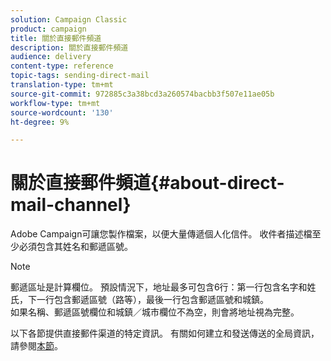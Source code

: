 ```yaml
---
solution: Campaign Classic
product: campaign
title: 關於直接郵件頻道
description: 關於直接郵件頻道
audience: delivery
content-type: reference
topic-tags: sending-direct-mail
translation-type: tm+mt
source-git-commit: 972885c3a38bcd3a260574bacbb3f507e11ae05b
workflow-type: tm+mt
source-wordcount: '130'
ht-degree: 9%

---
```



# 關於直接郵件頻道{#about-direct-mail-channel}

Adobe Campaign可讓您製作檔案，以便大量傳遞個人化信件。 收件者描述檔至少必須包含其姓名和郵遞區號。

>[!NOTE]
>
>郵遞區址是計算欄位。 預設情況下，地址最多可包含6行：第一行包含名字和姓氏，下一行包含郵遞區號（路等），最後一行包含郵遞區號和城鎮。\
>如果名稱、郵遞區號欄位和城鎮／城市欄位不為空，則會將地址視為完整。

以下各節提供直接郵件渠道的特定資訊。 有關如何建立和發送傳送的全局資訊，請參閱[本節](../../delivery/using/steps-about-delivery-creation-steps.md)。
